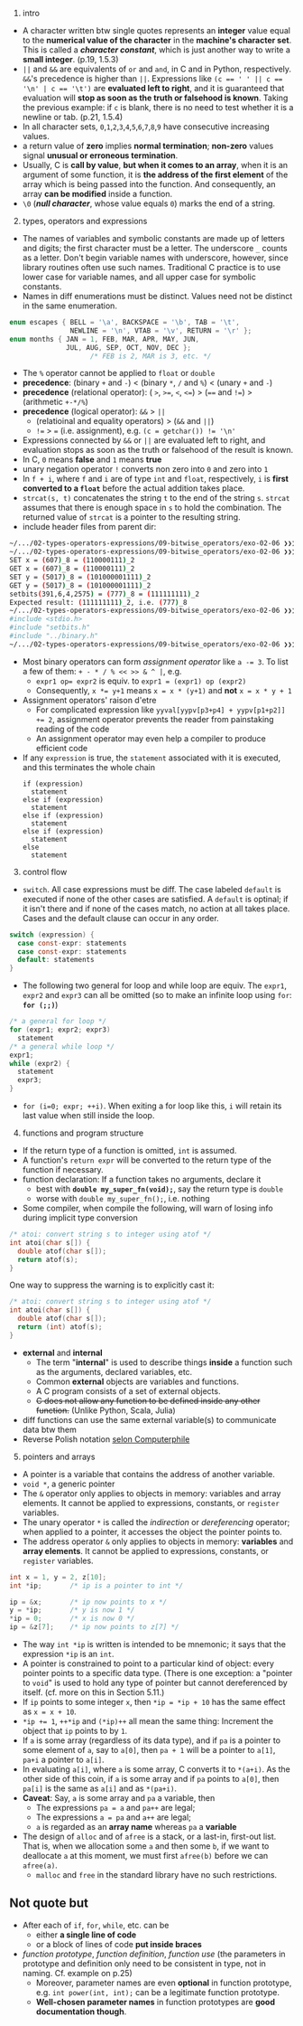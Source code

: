 01. intro
  - A character written btw single quotes represents an **integer** value equal to the **numerical value of the character** in the **machine's character set**. This is called a **_character constant_**, which is just another way to write a **small integer**. (p.19, 1.5.3)
  - `||` and `&&` are equivalents of `or` and `and`, in C and in Python, respectively. `&&`'s precedence is higher than `||`. Expressions like `(c == ' ' || c == '\n' | c == '\t')` are **evaluated left to right**, and it is guaranteed that evaluation will **stop as soon as the truth or falsehood is known**. Taking the previous example: if `c` is blank, there is no need to test whether it is a newline or tab. (p.21, 1.5.4)
  - In all character sets, `0`,`1`,`2`,`3`,`4`,`5`,`6`,`7`,`8`,`9` have consecutive increasing values.
  - a return value of **zero** implies **normal termination**; **non-zero** values signal **unusual or erroneous termination**.
  - Usually, C is **call by value**, **but when it comes to an array**, when it is an argument of some function, it is **the address of the first element** of the array which is being passed into the function. And consequently, an array **can be modified** inside a function.
  - `\0` (_**null character**_, whose value equals `0`) marks the end of a string.

02. types, operators and expressions
  - The names of variables and symbolic constants are made up of letters and digits; the first character must be a letter. The underscore `_`  counts as a letter. Don't begin variable names with underscore, however, since library routines often use such names. Traditional C practice is to use lower case for variable names, and all upper case for symbolic constants.
  - Names in diff enumerations must be distinct. Values need not be distinct in the same enumeration.
  ```c
  enum escapes { BELL = '\a', BACKSPACE = '\b', TAB = '\t',
                 NEWLINE = '\n', VTAB = '\v', RETURN = '\r' };
  enum months { JAN = 1, FEB, MAR, APR, MAY, JUN,
                JUL, AUG, SEP, OCT, NOV, DEC };
                      /* FEB is 2, MAR is 3, etc. */
  ```
  - The `%` operator cannot be applied to `float` or `double`
  - **precedence**: (binary `+` and `-`) $<$ (binary `*`, `/` and `%`) $<$ (unary `+` and `-`)
  - **precedence** (relational operator): ( `>`, `>=`, `<`, `<=`) $>$ (`==` and `!=`) $>$ (arithmetic `+-*/%`)
  - **precedence** (logical operator): `&&` $>$ `||`
    - (relatioinal and equality operators) $>$ (`&&` and `||`)
    - `!=` $>$ `=` (i.e. assignment), e.g. `(c = getchar()) != '\n'`
  - Expressions connected by `&&` or `||` are evaluated left to right, and evaluation stops as soon as the truth or falsehood of the result is known.
  - In C, `0` means **false** and `1` means **true**
  - unary negation operator `!` converts non zero into `0` and zero into `1`
  - In `f + i`, where `f` and `i` are of type `int` and `float`, respectively, `i` is **first converted to a `float`** before the actual addition takes place.
  - `strcat(s, t)` concatenates the string `t` to the end of the string `s`. `strcat` assumes that there is enough space in `s` to hold the combination. The returned value of `strcat` is a pointer to the resulting string.
  - include header files from parent dir:
  ```bash
  ~/.../02-types-operators-expressions/09-bitwise_operators/exo-02-06 ❯❯❯ gcc test1.c setbits.c ../binary.c
  ~/.../02-types-operators-expressions/09-bitwise_operators/exo-02-06 ❯❯❯ ./a.out
  SET x = (607)_8 = (110000111)_2
  GET x = (607)_8 = (110000111)_2
  SET y = (5017)_8 = (101000001111)_2
  GET y = (5017)_8 = (101000001111)_2
  setbits(391,6,4,2575) = (777)_8 = (111111111)_2
  Expected result: (111111111)_2, i.e. (777)_8
  ~/.../02-types-operators-expressions/09-bitwise_operators/exo-02-06 ❯❯❯ grep include test1.c
  #include <stdio.h>
  #include "setbits.h"
  #include "../binary.h"
  ~/.../02-types-operators-expressions/09-bitwise_operators/exo-02-06 ❯❯❯
  ```
  - Most binary operators can form _assignment operator_ like `a -= 3`. To list a few of them: `+ - * / % << >> & ^ |`, e.g.
    - `expr1 op= expr2` is equiv. to `expr1 = (expr1) op (expr2)`
    - Consequently, `x *= y+1` means `x = x * (y+1)` and **not** `x = x * y + 1`
  - Assignment operators' raison d'etre 
    - For complicated expression like `yyval[yypv[p3+p4] + yypv[p1+p2]] += 2`, assignment operator prevents the reader from painstaking reading of the code
    - An assignment operator may even help a compiler to produce efficient code
  - If any `expression` is true, the `statement` associated with it is executed, and this terminates the whole chain
    ```
    if (expression)
      statement
    else if (expression)
      statement
    else if (expression)
      statement
    else if (expression)
      statement
    else
      statement
    ```
03. control flow
  - `switch`. All case expressions must be diff. The case labeled `default` is executed if none of the other cases are satisfied. A `default` is optinal; if it isn't there and if none of the cases match, no action at all takes place. Cases and the default clause can occur in any order.
  ```c
  switch (expression) {
    case const-expr: statements
    case const-expr: statements
    default: statements
  }
  ```
  - The following two general for loop and while loop are equiv. The `expr1`, `expr2` and `expr3` can all be omitted (so to make an infinite loop using `for`: **`for (;;)`**)
  ```c
  /* a general for loop */
  for (expr1; expr2; expr3)
    statement
  /* a general while loop */
  expr1;
  while (expr2) {
    statement
    expr3;
  }
  ```
  - `for (i=0; expr; ++i)`. When exiting a for loop like this, `i` will retain its last value when still inside the loop.

04. functions and program structure
  - If the return type of a function is omitted, `int` is assumed.
  - A function's `return expr` will be converted to the return type of the function if necessary.
  - function declaration: If a function takes no arguments, declare it
    - best with **`double my_super_fn(void);`**, say the return type is `double`
    - worse with `double my_super_fn();`, i.e. nothing
  - Some compiler, when compile the following, will warn of losing info during implicit type conversion
  ```c
  /* atoi: convert string s to integer using atof */
  int atoi(char s[]) {
    double atof(char s[]);
    return atof(s);
  }
  ```
  One way to suppress the warning is to explicitly cast it:
  ```c
  /* atoi: convert string s to integer using atof */
  int atoi(char s[]) {
    double atof(char s[]);
    return (int) atof(s);
  }
  ```
  - **external** and **internal**
    - The term "**internal**" is used to describe things **inside** a function such as the arguments, declared variables, etc.
    - Common **external** objects are variables and functions.
    - A C program consists of a set of external objects.
    - <s>C does not allow any function to be defined inside any other function.</s> (Unlike Python, Scala, Julia)
  - diff functions can use the same external variable(s) to communicate data btw them
  - Reverse Polish notation [selon Computerphile](https://www.youtube.com/watch?v=7ha78yWRDlE&t=1s)
05. pointers and arrays
  - A pointer is a variable that contains the address of another variable.
  - `void *`, a generic pointer
  - The `&` operator only applies to objects in memory: variables and array elements. It cannot be applied to expressions, constants, or `register` variables.
  - The unary operator `*` is called the _indirection_ or _dereferencing_ operator; when applied to a pointer, it accesses the object the pointer points to.
  - The address operator `&` only applies to objects in memory: **variables** and **array elements**. It cannot be applied to expressions, constants, or `register` variables.
  ```c
  int x = 1, y = 2, z[10];
  int *ip;       /* ip is a pointer to int */

  ip = &x;       /* ip now points to x */
  y = *ip;       /* y is now 1 */
  *ip = 0;       /* x is now 0 */
  ip = &z[7];    /* ip now points to z[7] */
  ```
  - The way `int *ip` is written is intended to be mnemonic; it says that the expression `*ip` is an `int`.
  - A pointer is constrained to point to a particular kind of object: every pointer points to a specific data type. (There is one exception: a "pointer to `void`" is used to hold any type of pointer but cannot dereferenced by itself. (cf. more on this in Section 5.11.)
  - If `ip` points to some integer `x`, then `*ip = *ip + 10` has the same effect as `x = x + 10`.
  - `*ip += 1`, `++*ip` and `(*ip)++` all mean the same thing: Increment the object that `ip` points to by `1`.
  - If `a` is some array (regardless of its data type), and if `pa` is a pointer to some element of `a`, say to `a[0]`, then `pa + 1` will be a pointer to `a[1]`, `pa+i` a pointer to `a[i]`.
  - In evaluating `a[i]`, where `a` is some array, C converts it to `*(a+i)`. As the other side of this coin, if `a` is some array and if `pa` points to `a[0]`, then `pa[i]` is the same as `a[i]` and as `*(pa+i)`.
  - **Caveat**: Say, `a` is some array and `pa` a variable, then
    - The expressions `pa = a` and `pa++` are legal;
    - The expressions `a = pa` and `a++` are legal;
    - `a` is regarded as an **array name** whereas `pa` a **variable**
  - The design of `alloc` and of `afree` is a stack, or a last-in, first-out list. That is, when we allocation some `a` and then some `b`, if we want to deallocate `a` at this moment, we must first `afree(b)` before we can `afree(a)`.
    - `malloc` and `free` in the standard library have no such restrictions.


## Not quote but
- After each of `if`, `for`, `while`, etc. can be
  - either **a single line of code**
  - or a block of lines of code **put inside braces**
- _function prototype_, _function definition_, _function use_ (the parameters in prototype and definition only need to be consistent in type, not in naming. Cf. example on p.25)
  - Moreover, parameter names are even **optional** in function prototype, e.g. `int power(int, int);` can be a legitimate function prototype.
  - **Well-chosen parameter names** in function prototypes are **good documentation though**.
